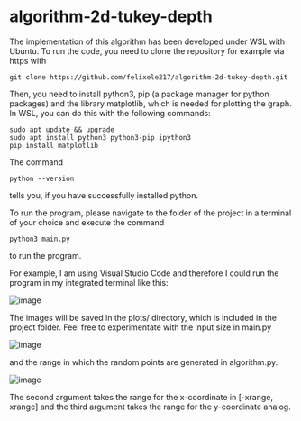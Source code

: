 # algorithm-2d-tukey-depth

The implementation of this algorithm has been developed under WSL with Ubuntu. To run the code, you need to clone the repository for example via https with
```
git clone https://github.com/felixele217/algorithm-2d-tukey-depth.git
```

Then, you need to install python3, pip (a package manager for python packages) and the library matplotlib, which is needed for plotting the graph. In WSL, you can do this with the following commands:
```
sudo apt update && upgrade
sudo apt install python3 python3-pip ipython3
pip install matplotlib
```

The command 
```
python --version
```
tells you, if you have successfully installed python.

To run the program, please navigate to the folder of the project in a terminal of your choice and execute the command
```
python3 main.py
``` 
to run the program.  

For example, I am using Visual Studio Code and therefore I could run the program in my integrated terminal like this:  

![image](https://user-images.githubusercontent.com/50794814/172377711-07f6223b-aaa1-4b59-8704-d959dcdfe40b.png)

The images will be saved in the plots/ directory, which is included in the project folder. Feel free to experimentate with the input size in main.py  

![image](https://user-images.githubusercontent.com/50794814/172378099-49e100dc-9e05-4253-a24d-a0b64edceb40.png)  

and the range in which the random points are generated in algorithm.py.  

![image](https://user-images.githubusercontent.com/50794814/172378431-eb54f85e-460d-4378-afef-d53a6318e4c2.png)  

The second argument takes the range for the x-coordinate in [-xrange, xrange] and the third argument takes the range for the y-coordinate analog.







